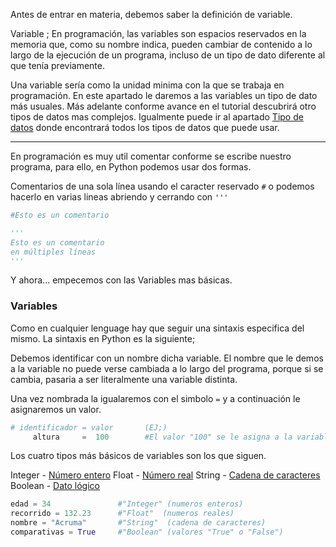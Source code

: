 Antes de entrar en materia, debemos saber la definición de variable.

Variable ; En programación, las variables son espacios reservados en la memoria que, como su nombre indica, pueden cambiar de contenido a lo largo de la ejecución de un programa, incluso de un tipo de dato diferente al que tenía previamente.

Una variable sería como la unidad minima con la que se trabaja en programación. En este apartado le daremos a las variables un tipo de dato  más usuales. Más adelante conforme avance en el tutorial descubrirá otro tipos de datos mas complejos. Igualmente puede ir al apartado [Tipo de datos]() donde encontrará todos los tipos de datos que puede usar.

***

En programación es muy util comentar conforme se escribe nuestro programa, para ello, en Python podemos usar dos formas.

Comentarios de una sola línea usando el caracter reservado `#` o podemos hacerlo en varias lineas abriendo y cerrando con `'''`

 ```Python
 #Esto es un comentario

 '''
 Esto es un comentario
 en múltiples líneas 
 '''
 ```
 
 Y ahora... empecemos con las Variables mas básicas.
 
 ### Variables
 
 Como en cualquier lenguage hay que seguir una sintaxis especifica del mismo. La sintaxis en Python es la siguiente;
 
Debemos identificar con un nombre dicha variable. El nombre que le demos a la variable no puede verse cambiada a lo largo del programa, porque si se cambia, pasaria a ser literalmente una variable distinta.

Una vez nombrada la igualaremos con el simbolo `=` y a continuación le asignaremos un valor.
  
```Python
# identificador = valor       (EJ;)
     altura     =  100        #El valor "100" se le asigna a la variable "altura"	
```

Los cuatro tipos más básicos de variables son los que siguen.

Integer  - [Número entero]()
Float    - [Número real]()
String   - [Cadena de caracteres]()
Boolean  - [Dato lógico]()

```Python
edad = 34 		      	#"Integer" (numeros enteros)
recorrido = 132.23   	#"Float"  (numeros reales)
nombre = "Acruma"    	#"String"  (cadena de caracteres)
comparativas = True 	#"Boolean" (valores "True" o "False")
```


